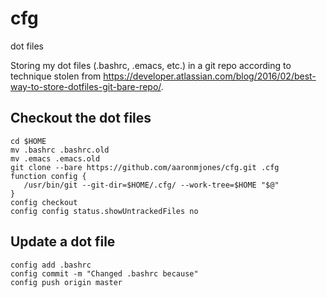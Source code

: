 # cfg
dot files

Storing my dot files (.bashrc, .emacs, etc.) in a git repo according to technique stolen from https://developer.atlassian.com/blog/2016/02/best-way-to-store-dotfiles-git-bare-repo/.

## Checkout the dot files
```
cd $HOME
mv .bashrc .bashrc.old
mv .emacs .emacs.old
git clone --bare https://github.com/aaronmjones/cfg.git .cfg
function config {
   /usr/bin/git --git-dir=$HOME/.cfg/ --work-tree=$HOME "$@"
}
config checkout
config config status.showUntrackedFiles no
```

## Update a dot file
```
config add .bashrc
config commit -m "Changed .bashrc because"
config push origin master
```
